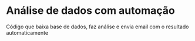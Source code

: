 # Análise de dados com automação
Código que baixa base de dados, faz análise e envia email com o resultado automaticamente
